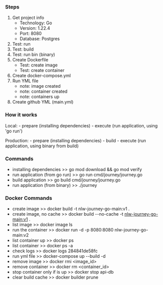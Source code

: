 ### Steps

1. Get project info
    * Technology: Go
    * Version: 1.22.4
    * Port: 8080
    * Database: Postgres
2. Test: run
3. Test: build
4. Test: run bin (binary)
5. Create Dockerfile
    * Test: create image
    * Test: create container
6. Create docker-compose.yml
7. Run YML file
    * note: image created
    * note: container created
    * note: containers up
8. Create github YML (main.yml)


### How it works

Local:
    - prepare (installing dependencies)
    - execute (run application, using 'go run')

Production:
    - prepare (installing dependencies)
    - build
    - execute (run application, using binary from build)

### Commands

- installing dependencies			>> go mod download && go mod verify
- run application (from go run)		>> go run cmd/journey/journey.go
- build application					>> go build cmd/journey/journey.go
- run application (from binary)		>> ./journey

### Docker Commands

- create image						>> docker build -t nlw-journey-go-main:v1 .
- create image, no cache			>> docker build --no-cache -t <nlw-journey-go-main:v1> .
- list image						>> docker image ls
- run the container					>> docker run -d -p 8080:8080 nlw-journey-go-main:v2
- list container up					>> docker ps
- list container					>> docker ps -a
- check logs						>> docker logs 284841de58fc
- run yml file						>> docker-compose up --build -d
- remove image					    >> docker rmi <image_id>
- remove container					>> docker rm <container_id>
- stop container only if is up 		>> docker stop api-db
- clear build cache 				>> docker builder prune



